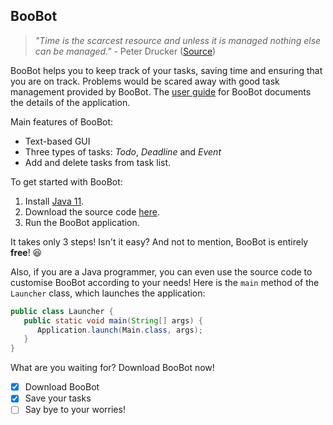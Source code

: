 ## BooBot
> _"Time is the scarcest resource and unless it is managed nothing else can be managed."_  - Peter Drucker ([Source](https://www.azquotes.com/author/4147-Peter_Drucker/tag/time-management#:~:text=Time%20is%20the%20scarcest%20resource,nothing%20else%20can%20be%20managed.&text=Until%20we%20can%20manage%20time%2C%20we%20can%20manage%20nothing%20else.&text=One%20cannot%20buy%2C%20rent%20or%20hire%20more%20time.))

BooBot helps you to keep track of your tasks, saving time and ensuring that you are on track. Problems would be scared
away with good task management provided by BooBot. The [user guide](https://eugenetangkj.github.io/ip/) for BooBot documents the details
of the application.

Main features of BooBot:
- Text-based GUI
- Three types of tasks: _Todo_, _Deadline_ and _Event_
- Add and delete tasks from task list.

To get started with BooBot:
1. Install [Java 11](https://www.oracle.com/java/technologies/downloads/#java11).
2. Download the source code [here](https://github.com/eugenetangkj/ip).
3.  Run the BooBot application.

It takes only 3 steps! Isn't it easy? And not to mention, BooBot is entirely **free**! 😆

Also, if you are a Java programmer, you can even use the source code to customise BooBot according to your needs! Here is the
`main` method of the `Launcher` class, which launches the application:
```java
public class Launcher {
   public static void main(String[] args) {
      Application.launch(Main.class, args);
   }
}
```

What are you waiting for? Download BooBot now!
- [x] Download BooBot
- [x] Save your tasks
- [ ] Say bye to your worries!
